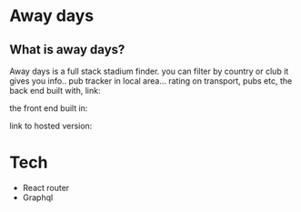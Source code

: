 # Away days 
## What is away days? 

Away days is a full stack stadium finder. 
you can filter by country or club 
it gives you info..
pub tracker in local area...
rating on transport, pubs etc, 
the back end built with, link: 

the front end built in: 

link to hosted version: 

# Tech 
* React router
* Graphql


